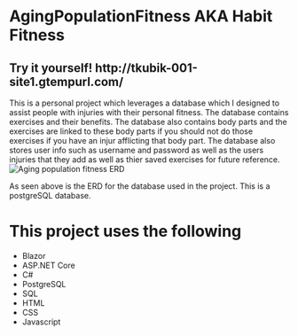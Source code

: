 # AgingPopulationFitness AKA Habit Fitness
<h2> Try it yourself! http://tkubik-001-site1.gtempurl.com/ </h2>
This is a personal project which leverages a database which I designed to assist people with injuries with their personal fitness. The database contains exercises and their benefits. The database also contains body parts and the exercises are linked to these body parts if you should not do those exercises if you have an injur afflicting that body part. The database also stores user info such as username and password as well as the users injuries that they add as well as thier saved exercises for future reference. 

<img src="https://drive.google.com/uc?export=view&id=1uyc4rUMoWpKctJskAA0HutRzdMJkWPQh" alt="Aging population fitness ERD" title="ERD">

As seen above is the ERD for the database used in the project. This is a postgreSQL database.

<h1>This project uses the following</h1>
<ul>
  <li>Blazor</li>
  <li>ASP.NET Core</li>
  <li>C#</li>
  <li>PostgreSQL</li>
  <li>SQL</li>
  <li>HTML</li>
  <li>CSS</li>
  <li>Javascript</li>
</ul>
  
